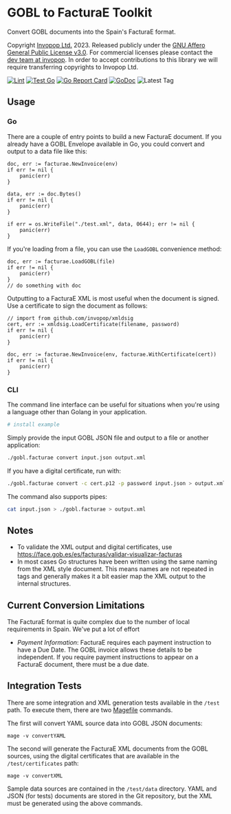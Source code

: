 # GOBL to FacturaE Toolkit

Convert GOBL documents into the Spain's FacturaE format.

Copyright [Invopop Ltd.](https://invopop.com) 2023. Released publicly under the [GNU Affero General Public License v3.0](LICENSE). For commercial licenses please contact the [dev team at invopop](mailto:dev@invopop.com). In order to accept contributions to this library we will require transferring copyrights to Invopop Ltd.

[![Lint](https://github.com/invopop/gobl.facturae/actions/workflows/lint.yaml/badge.svg)](https://github.com/invopop/gobl.facturae/actions/workflows/lint.yaml)
[![Test Go](https://github.com/invopop/gobl.facturae/actions/workflows/test.yaml/badge.svg)](https://github.com/invopop/gobl.facturae/actions/workflows/test.yaml)
[![Go Report Card](https://goreportcard.com/badge/github.com/invopop/gobl.facturae)](https://goreportcard.com/report/github.com/invopop/gobl.facturae)
[![GoDoc](https://godoc.org/github.com/invopop/gobl.facturae?status.svg)](https://godoc.org/github.com/invopop/gobl.facturae)
![Latest Tag](https://img.shields.io/github/v/tag/invopop/gobl.facturae)

## Usage

### Go

There are a couple of entry points to build a new FacturaE document. If you already have a GOBL Envelope available in Go, you could convert and output to a data file like this:

```golang
doc, err := facturae.NewInvoice(env)
if err != nil {
    panic(err)
}

data, err := doc.Bytes()
if err != nil {
    panic(err)
}

if err = os.WriteFile("./test.xml", data, 0644); err != nil {
    panic(err)
}
```

If you're loading from a file, you can use the `LoadGOBL` convenience method:

```golang
doc, err := facturae.LoadGOBL(file)
if err != nil {
    panic(err)
}
// do something with doc
```

Outputting to a FacturaE XML is most useful when the document is signed. Use a certificate to sign the document as follows:

```golang
// import from github.com/invopop/xmldsig
cert, err := xmldsig.LoadCertificate(filename, password)
if err != nil {
    panic(err)
}

doc, err := facturae.NewInvoice(env, facturae.WithCertificate(cert))
if err != nil {
    panic(err)
}
```

### CLI

The command line interface can be useful for situations when you're using a language other than Golang in your application.

```bash
# install example
```

Simply provide the input GOBL JSON file and output to a file or another application:

```bash
./gobl.facturae convert input.json output.xml
```

If you have a digital certificate, run with:

```bash
./gobl.facturae convert -c cert.p12 -p password input.json > output.xml
```

The command also supports pipes:

```bash
cat input.json > ./gobl.facturae > output.xml
```

## Notes

- To validate the XML output and digital certificates, use https://face.gob.es/es/facturas/validar-visualizar-facturas
- In most cases Go structures have been written using the same naming from the XML style document. This means names are not repeated in tags and generally makes it a bit easier map the XML output to the internal structures.

## Current Conversion Limitations

The FacturaE format is quite complex due to the number of local requirements in Spain. We've put a lot of effort

- _Payment Information_: FacturaE requires each payment instruction to have a Due Date. The GOBL invoice allows these details to be independent. If you require payment instructions to appear on a FacturaE document, there must be a due date.

## Integration Tests

There are some integration and XML generation tests available in the `/test` path. To execute them, there are two [Magefile](https://magefile.org/) commands.

The first will convert YAML source data into GOBL JSON documents:

```
mage -v convertYAML
```

The second will generate the FacturaE XML documents from the GOBL sources, using the digital certificates that are available in the `/test/certificates` path:

```
mage -v convertXML
```

Sample data sources are contained in the `/test/data` directory. YAML and JSON (for tests) documents are stored in the Git repository, but the XML must be generated using the above commands.
